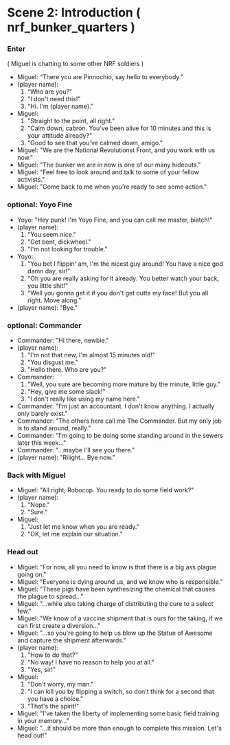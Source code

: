Scene 2: Introduction ( nrf_bunker_quarters )
=====

### Enter
( Miguel is chatting to some other NRF soldiers )

- Miguel: “There you are Pinnochio, say hello to everybody.”
- (player name):
  1. “Who are you?”
  2. "I don't need this!"
  3. "Hi. I'm (player name)."
- Miguel:
  1. "Straight to the point, all right."
  2. "Calm down, cabron. You've been alive for 10 minutes and this is your attitude already?"
  3. "Good to see that you've calmed down, amigo."
- Miguel: "We are the National Revolutionst Front, and you work with us now."
- Miguel: "The bunker we are in now is one of our many hideouts."
- Miguel: "Feel free to look around and talk to some of your fellow activists."
- Miguel: "Come back to me when you're ready to see some action."

### optional: Yoyo Fine
- Yoyo: "Hey punk! I'm Yoyo Fine, and you can call me master, biatch!"
- (player name):
  1. "You seem nice."
  2. "Get bent, dickwheel."
  3. "I'm not looking for trouble."
- Yoyo:
  1. "You bet I flippin' am, I'm the nicest guy around! You have a nice god damn day, sir!"
  2. "Oh you are really asking for it already. You better watch your back, you little shit!"
  3. "Well you gonna get it if you don't get outta my face! But you all right. Move along."
- (player name): "Bye."

### optional: Commander
- Commander: "Hi there, newbie."
- (player name):
  1. "I'm not that new, I'm almost 15 minutes old!"
  2. "You disgust me."
  3. "Hello there. Who are you?"
- Commander:
  1. "Well, you sure are becoming more mature by the minute, little guy."
  2. "Hey, give me some slack!"
  3. "I don't really like using my name here."
- Commander: "I'm just an accountant. I don't know anything. I actually only barely exist."
- Commander: "The others here call me The Commander. But my only job is to stand around, really."
- Commander: "I'm going to be doing some standing around in the sewers later this week..."
- Commander: "...maybe I'll see you there."
- (player name): "Riiight... Bye now."

### Back with Miguel
- Miguel: "All right, Robocop. You ready to do some field work?"
- (player name):
  1. "Nope."
  2. "Sure."
- Miguel:
  1. "Just let me know when you are ready."
  2. "OK, let me explain our situation."

### Head out
- Miguel: "For now, all you need to know is that there is a big ass plague going on."
- Miguel: "Everyone is dying around us, and we know who is responsible."
- Miguel: "These pigs have been synthesizing the chemical that causes the plague to spread..."
- Miguel: "...while also taking charge of distributing the cure to a select few."
- Miguel: "We know of a vaccine shipment that is ours for the taking, if we can first create a diversion..."
- Miguel: "...so you're going to help us blow up the Statue of Awesome and capture the shipment afterwards."
- (player name):
  1. "How to do that?"
  2. "No way! I have no reason to help you at all."
  3. "Yes, sir!"
- Miguel:
  1. "Don't worry, my man."
  2. "I can kill you by flipping a switch, so don't think for a second that you have a choice."
  3. "That's the spirit!"
- Miguel: "I've taken the liberty of implementing some basic field training in your memory..."
- Miguel: "...it should be more than enough to complete this mission. Let's head out!"
